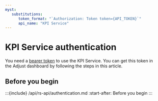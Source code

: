 ```yaml
---
myst:
   substitutions:
      token_format: "`Authorization: Token token={API_TOKEN}`"
      api_name: "KPI Service"
---
```


# KPI Service authentication

You need a [bearer token](https://developer.mozilla.org/en-US/docs/Web/HTTP/Authentication) to use the KPI Service. You can get this token in the Adjust dashboard by following the steps in this article.

## Before you begin

:::{include} /api/rs-api/authentication.md
:start-after: Before you begin
:::
